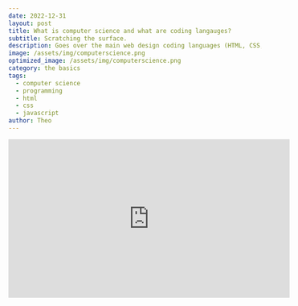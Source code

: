 ```yaml
---
date: 2022-12-31
layout: post
title: What is computer science and what are coding langauges?
subtitle: Scratching the surface.
description: Goes over the main web design coding languages (HTML, CSS, and JS)
image: /assets/img/computerscience.png
optimized_image: /assets/img/computerscience.png
category: the basics
tags:
  - computer science
  - programming
  - html
  - css
  - javascript
author: Theo
---
```

<iframe width="560" height="315" src="https://www.youtube.com/embed/h5Qj5UtWlI4" title="YouTube video player" frameborder="0" allow="accelerometer; autoplay; clipboard-write; encrypted-media; gyroscope; picture-in-picture; web-share" allowfullscreen></iframe>